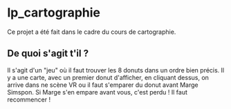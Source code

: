 # lp_cartographie
Ce projet a été fait dans le cadre du cours de cartographie.
## De quoi s'agit t'il ?
Il s'agit d'un "jeu" où il faut trouver les 8 donuts dans un ordre bien précis.
Il y a une carte, avec un premier donut d'afficher, en cliquant dessus, on arrive dans ne scène VR ou il faut s'emparer du donut avant Marge Simspon.
Si Marge s'en empare avant vous, c'est perdu ! Il faut recommencer !
